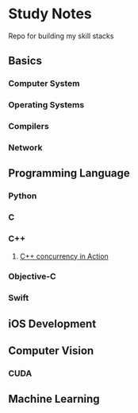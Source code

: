 # Study Notes
Repo for building my skill stacks

## Basics

### Computer System
### Operating Systems
### Compilers
### Network


## Programming Language

### Python
### C
### C++
1. [C++ concurrency in Action](https://www.goodreads.com/book/show/6813247-c-concurrency-in-action)
### Objective-C
### Swift

## iOS Development

## Computer Vision

### CUDA

## Machine Learning


